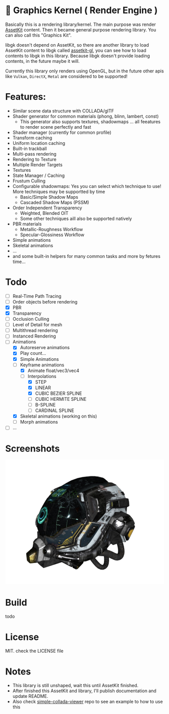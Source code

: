 # 🎥 Graphics Kernel ( Render Engine )

Basically this is a rendering library/kernel. The main purpose was render [AssetKit](https://github.com/recp/assetkit) content. Then it became general purpose rendering library. You can also call this "Graphics Kit".

libgk doesn't depend on AssetKit, so there are another library to load AssetKit content to libgk called [assetkit-gl](https://github.com/recp/assetkit-gl), you can see how to load contents to libgk in this library. Because libgk doesn't provide loading contents, in the future maybe it will.

Currently this library only renders using OpenGL, but in the future other apis like `Vulkan`, `DirectX`, `Metal` are considered to be supported! 

# Features:
- Similar scene data structure with COLLADA/glTF 
- Shader generator for common materials (phong, blinn, lambert, const) 
   - This generator also supports textures, shadowmaps ... all feeatures to render scene perfectly and fast
- Shader manager (currently for common profile)
- Transform caching
- Uniform location caching
- Built-in trackball
- Multi-pass rendering 
- Rendering to Texture
- Multiple Render Targets
- Textures
- State Manager / Caching
- Frustum Culling
- Configurable shadowmaps: Yes you can select which technique to use! More techniques may be supportted by time
   - Basic/Simple Shadow Maps
   - Cascaded Shadow Maps (PSSM)
- Order Independent Transparency
   - Weighted, Blended OIT
   - Some other techniques aill also be supported natively
- PBR materials
   - Metallic-Roughness Workflow
   - Specular-Glossiness Workflow
- Simple animations
- Skeletal animations
- ... 
- and some built-in helpers for many common tasks and more by fetures time...

# Todo
- [ ] Real-Time Path Tracing
- [ ] Order objects before rendering
- [x] PBR
- [x] Transparency
- [ ] Occlusion Culling
- [ ] Level of Detail for mesh
- [ ] Multithread rendering
- [ ] Instanced Rendering
- [ ] Animations
  - [x] Autoreserve animations
  - [x] Play count...
  - [x] Simple Animations
  - [ ] Keyframe animations
    - [x] Animate float/vec3/vec4
    - [ ] Interpolations
       - [x] STEP
       - [x] LINEAR
       - [x] CUBIC BEZIER SPLINE
       - [ ] CUBIC HERMITE SPLINE
       - [ ] B-SPLINE
       - [ ] CARDINAL SPLINE
  - [x] Skeletal animations (working on this)
  - [ ] Morph animations
- [ ] ... 
 
# Screenshots

![](DamagedHelmet_gltf.jpg)

# Build 
todo

# License
MIT. check the LICENSE file

# Notes
- This library is still unshaped, wait this until AssetKit finished. 
- After finished this AssetKit and library, I'll publish documentation and update README.
- Also check [simple-collada-viewer](https://github.com/recp/simple-collada-viewer) repo to see an example to how to use this
